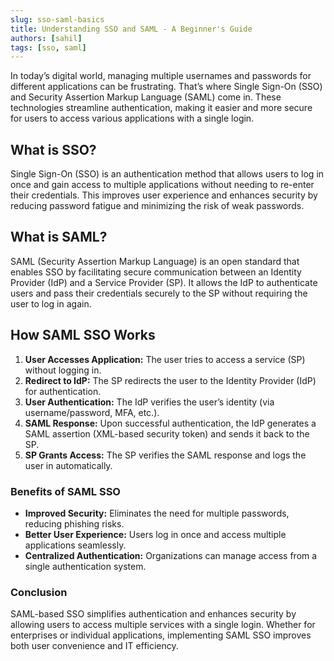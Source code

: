 ```yaml
---
slug: sso-saml-basics
title: Understanding SSO and SAML - A Beginner's Guide
authors: [sahil]
tags: [sso, saml]
---
```


In today’s digital world, managing multiple usernames and passwords for different applications can be frustrating. That’s where Single Sign-On (SSO) and Security Assertion Markup Language (SAML) come in. These technologies streamline authentication, making it easier and more secure for users to access various applications with a single login.

<!-- truncate -->
## What is SSO?
Single Sign-On (SSO) is an authentication method that allows users to log in once and gain access to multiple applications without needing to re-enter their credentials. This improves user experience and enhances security by reducing password fatigue and minimizing the risk of weak passwords.

## What is SAML?
SAML (Security Assertion Markup Language) is an open standard that enables SSO by facilitating secure communication between an Identity Provider (IdP) and a Service Provider (SP). It allows the IdP to authenticate users and pass their credentials securely to the SP without requiring the user to log in again.

## How SAML SSO Works
1. **User Accesses Application:** The user tries to access a service (SP) without logging in.
2. **Redirect to IdP:** The SP redirects the user to the Identity Provider (IdP) for authentication.
3. **User Authentication:** The IdP verifies the user’s identity (via username/password, MFA, etc.).
4. **SAML Response:** Upon successful authentication, the IdP generates a SAML assertion (XML-based security token) and sends it back to the SP.
5. **SP Grants Access:** The SP verifies the SAML response and logs the user in automatically.

### Benefits of SAML SSO
- **Improved Security:** Eliminates the need for multiple passwords, reducing phishing risks.
- **Better User Experience:** Users log in once and access multiple applications seamlessly.
- **Centralized Authentication:** Organizations can manage access from a single authentication system.

### Conclusion
SAML-based SSO simplifies authentication and enhances security by allowing users to access multiple services with a single login. Whether for enterprises or individual applications, implementing SAML SSO improves both user convenience and IT efficiency.